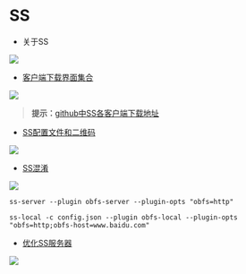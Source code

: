 # SS

* 关于SS

![](https://upload-images.jianshu.io/upload_images/14414020-d328d3deac4de4c1.png?imageMogr2/auto-orient/strip%7CimageView2/2/w/1240)

* [客户端下载界面集合](https://shadowsocks.org/en/download/clients.html)

 ![](https://upload-images.jianshu.io/upload_images/14414020-fe12f1e3e95adeef.png?imageMogr2/auto-orient/strip%7CimageView2/2/w/1240)

 >**提示：**[github中SS各客户端下载地址](https://github.com/shadowsocks)

* [SS配置文件和二维码](https://shadowsocks.org/en/config/quick-guide.html)

![](https://upload-images.jianshu.io/upload_images/14414020-b79cadd512e29234.png?imageMogr2/auto-orient/strip%7CimageView2/2/w/1240)

* [SS混淆](https://shadowsocks.org/en/spec/Plugin.html)

![](https://upload-images.jianshu.io/upload_images/14414020-d1a9f4b40e057b0b.png?imageMogr2/auto-orient/strip%7CimageView2/2/w/1240)

`ss-server --plugin obfs-server --plugin-opts "obfs=http"`

`ss-local -c config.json --plugin obfs-local --plugin-opts "obfs=http;obfs-host=www.baidu.com"`

* [优化SS服务器](https://shadowsocks.org/en/config/advanced.html)

![](https://upload-images.jianshu.io/upload_images/14414020-f78bea8d0c69522b.png?imageMogr2/auto-orient/strip%7CimageView2/2/w/1240)

